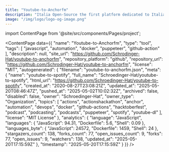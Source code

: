 ```yaml
---
title: "Youtube-to-Anchorfm"
description: "Italia Open-Source the first platform dedicated to Italian open-source world."
image: "/img/logo/logo-og-image.png"
---
```

import ContentPage from '@site/src/components/Pages/project';

<ContentPage
    data={{
  "name": "Youtube-to-Anchorfm",
  "type": "tool",
  "tags": [
    "javascript",
    "automation",
    "docker",
    "puppeteer",
    "github-action"
  ],
  "description": null,
  "site_url": "https://github.com/Schrodinger-Hat/youtube-to-anchorfm",
  "repository_platform": "github",
  "repository_url": "https://github.com/Schrodinger-Hat/youtube-to-anchorfm",
  "license": "MIT",
  "autogenerated": {
    "filename": "youtube-to-anchorfm.json",
    "meta": {
      "name": "youtube-to-spotify",
      "full_name": "Schroedinger-Hat/youtube-to-spotify",
      "html_url": "https://github.com/Schroedinger-Hat/youtube-to-spotify",
      "created_at": "2020-08-27T23:08:21Z",
      "updated_at": "2025-05-20T08:46:47Z",
      "pushed_at": "2025-05-02T10:02:32Z",
      "archived": false,
      "disabled": false,
      "owner": "Schroedinger-Hat",
      "owner_type": "Organization",
      "topics": [
        "actions",
        "actionshackathon",
        "anchor",
        "automation",
        "devops",
        "docker",
        "github-actions",
        "hacktoberfest",
        "podcast",
        "podcasting",
        "podcasts",
        "puppeteer",
        "spotify",
        "youtube-dl"
      ],
      "license": "MIT License"
    },
    "analytics": {
      "language": "JavaScript",
      "languages": {
        "JavaScript": 94.31,
        "Dockerfile": 5.6,
        "Shell": 0.09
      },
      "languages_byte": {
        "JavaScript": 24572,
        "Dockerfile": 1459,
        "Shell": 24
      },
      "stargazers_count": 138,
      "forks_count": 77,
      "open_issues_count": 9,
      "forks": 77,
      "open_issues": 9,
      "watchers": 138,
      "updated_at": "2025-05-20T17:15:59Z"
    },
    "timestamp": "2025-05-20T17:15:59Z"
  }
}}
/>
